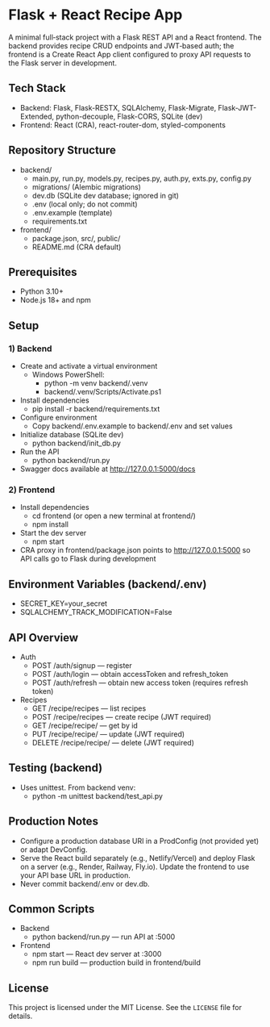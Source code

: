 # Flask + React Recipe App

A minimal full‑stack project with a Flask REST API and a React frontend. The backend provides recipe CRUD endpoints and JWT‑based auth; the frontend is a Create React App client configured to proxy API requests to the Flask server in development.

## Tech Stack

- Backend: Flask, Flask-RESTX, SQLAlchemy, Flask-Migrate, Flask-JWT-Extended, python-decouple, Flask-CORS, SQLite (dev)
- Frontend: React (CRA), react-router-dom, styled-components

## Repository Structure

- backend/
  - main.py, run.py, models.py, recipes.py, auth.py, exts.py, config.py
  - migrations/ (Alembic migrations)
  - dev.db (SQLite dev database; ignored in git)
  - .env (local only; do not commit)
  - .env.example (template)
  - requirements.txt
- frontend/
  - package.json, src/, public/
  - README.md (CRA default)

## Prerequisites

- Python 3.10+
- Node.js 18+ and npm

## Setup

### 1) Backend

- Create and activate a virtual environment
  - Windows PowerShell:
    - python -m venv backend/.venv
    - backend/.venv/Scripts/Activate.ps1
- Install dependencies
  - pip install -r backend/requirements.txt
- Configure environment
  - Copy backend/.env.example to backend/.env and set values
- Initialize database (SQLite dev)
  - python backend/init_db.py
- Run the API
  - python backend/run.py
- Swagger docs available at http://127.0.0.1:5000/docs

### 2) Frontend

- Install dependencies
  - cd frontend (or open a new terminal at frontend/)
  - npm install
- Start the dev server
  - npm start
- CRA proxy in frontend/package.json points to http://127.0.0.1:5000 so API calls go to Flask during development

## Environment Variables (backend/.env)

- SECRET_KEY=your_secret
- SQLALCHEMY_TRACK_MODIFICATION=False

## API Overview

- Auth
  - POST /auth/signup — register
  - POST /auth/login — obtain accessToken and refresh_token
  - POST /auth/refresh — obtain new access token (requires refresh token)
- Recipes
  - GET /recipe/recipes — list recipes
  - POST /recipe/recipes — create recipe (JWT required)
  - GET /recipe/recipe/<id> — get by id
  - PUT /recipe/recipe/<id> — update (JWT required)
  - DELETE /recipe/recipe/<id> — delete (JWT required)

## Testing (backend)

- Uses unittest. From backend venv:
  - python -m unittest backend/test_api.py

## Production Notes

- Configure a production database URI in a ProdConfig (not provided yet) or adapt DevConfig.
- Serve the React build separately (e.g., Netlify/Vercel) and deploy Flask on a server (e.g., Render, Railway, Fly.io). Update the frontend to use your API base URL in production.
- Never commit backend/.env or dev.db.

## Common Scripts

- Backend
  - python backend/run.py — run API at :5000
- Frontend
  - npm start — React dev server at :3000
  - npm run build — production build in frontend/build

## License

This project is licensed under the MIT License. See the `LICENSE` file for details.
